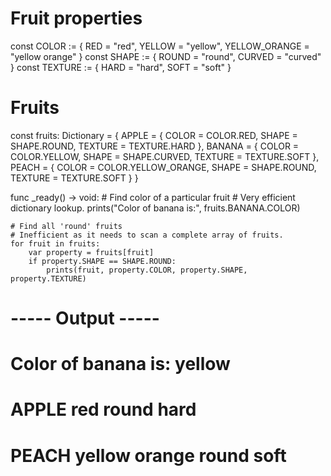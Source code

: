 # Fruit properties
const COLOR := { RED = "red", YELLOW = "yellow", YELLOW_ORANGE = "yellow orange" }
const SHAPE := { ROUND = "round", CURVED = "curved" }
const TEXTURE := { HARD = "hard", SOFT = "soft" }

# Fruits
const fruits: Dictionary = {
    APPLE = {
        COLOR = COLOR.RED,
        SHAPE = SHAPE.ROUND,
        TEXTURE = TEXTURE.HARD
    },
    BANANA = {
        COLOR = COLOR.YELLOW,
        SHAPE = SHAPE.CURVED,
        TEXTURE = TEXTURE.SOFT
    },
    PEACH = {
        COLOR = COLOR.YELLOW_ORANGE,
        SHAPE = SHAPE.ROUND,
        TEXTURE = TEXTURE.SOFT
    }
}

func _ready() -> void:
    # Find color of a particular fruit
    # Very efficient dictionary lookup.
    prints("Color of banana is:", fruits.BANANA.COLOR)

    # Find all 'round' fruits
    # Inefficient as it needs to scan a complete array of fruits.
    for fruit in fruits:
        var property = fruits[fruit]
        if property.SHAPE == SHAPE.ROUND:
            prints(fruit, property.COLOR, property.SHAPE, property.TEXTURE)

# ----- Output -----
# Color of banana is: yellow
# APPLE red round hard
# PEACH yellow orange round soft

